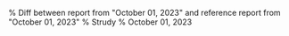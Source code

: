 % Diff between report from "October 01, 2023" and reference report from "October 01, 2023"
% Strudy
% October 01, 2023


